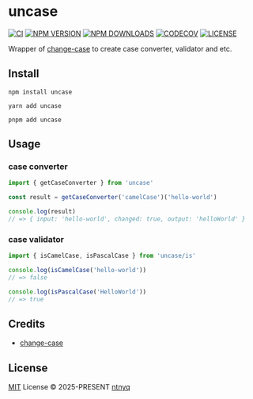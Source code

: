 # uncase

[![CI](https://github.com/ntnyq/uncase/workflows/CI/badge.svg)](https://github.com/ntnyq/uncase/actions)
[![NPM VERSION](https://img.shields.io/npm/v/uncase.svg)](https://www.npmjs.com/package/uncase)
[![NPM DOWNLOADS](https://img.shields.io/npm/dy/uncase.svg)](https://www.npmjs.com/package/uncase)
[![CODECOV](https://codecov.io/github/ntnyq/uncase/branch/main/graph/badge.svg?token=YGDMMEUY4M)](https://codecov.io/github/ntnyq/uncase)
[![LICENSE](https://img.shields.io/github/license/ntnyq/uncase.svg)](https://github.com/ntnyq/uncase/blob/main/LICENSE)

Wrapper of [change-case](https://github.com/blakeembrey/change-case) to create case converter, validator and etc.

## Install

```shell
npm install uncase
```

```shell
yarn add uncase
```

```shell
pnpm add uncase
```

## Usage

### case converter

```ts
import { getCaseConverter } from 'uncase'

const result = getCaseConverter('camelCase')('hello-world')

console.log(result)
// => { input: 'hello-world', changed: true, output: 'helloWorld' }
```

### case validator

```ts
import { isCamelCase, isPascalCase } from 'uncase/is'

console.log(isCamelCase('hello-world'))
// => false

console.log(isPascalCase('HelloWorld'))
// => true
```

## Credits

- [change-case](https://github.com/blakeembrey/change-case)

## License

[MIT](./LICENSE) License © 2025-PRESENT [ntnyq](https://github.com/ntnyq)
